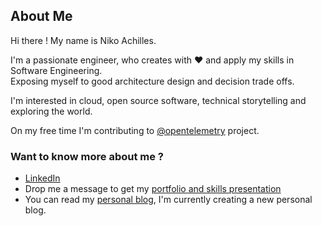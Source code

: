 ## About Me

Hi there !
My name is Niko Achilles.

I'm a passionate engineer, who creates with ♥ and apply my skills in
Software Engineering.  
Exposing myself to good architecture design and decision trade offs.

I'm interested in cloud, open source software, technical storytelling and exploring the world.  

On my free time I'm contributing to [@opentelemetry](https://github.com/open-telemetry/opentelemetry-js) project.

### Want to know more about me ?

- [LinkedIn](https://www.linkedin.com/in/niko-achilles-kokkinos/)
- Drop me a message to get my [portfolio and skills presentation](https://nikolaoskokkinos.wordpress.com/2016/04/18/projects-and-skills-niko-kokkinos/)
- You can read my [personal blog](https://nikolaoskokkinos.wordpress.com/), I'm currently creating a new personal blog.
